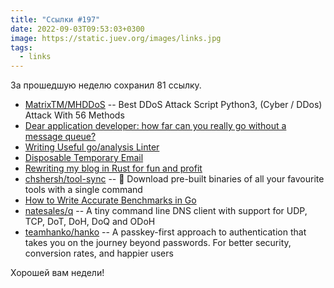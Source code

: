 ```yaml
---
title: "Ссылки #197"
date: 2022-09-03T09:53:03+0300
image: https://static.juev.org/images/links.jpg
tags: 
  - links
---
```


За прошедшую неделю сохранил 81 ссылку.

* [MatrixTM/MHDDoS](https://github.com/MatrixTM/MHDDoS) -- Best DDoS Attack Script Python3, (Cyber / DDos) Attack With 56 Methods
* [Dear application developer: how far can you really go without a message queue?](https://blog.chiselstrike.com/dear-application-developer-how-far-can-you-really-go-without-a-message-queue-d9e5385fab64)
* [Writing Useful go/analysis Linter](https://disaev.me/p/writing-useful-go-analysis-linter/)
* [Disposable Temporary Email](https://getnada.com/)
* [Rewriting my blog in Rust for fun and profit](https://www.jonashietala.se/blog/2022/08/29/rewriting_my_blog_in_rust_for_fun_and_profit/)
* [chshersh/tool-sync](https://github.com/chshersh/tool-sync) -- 🧰 Download pre-built binaries of all your favourite tools with a single command
* [How to Write Accurate Benchmarks in Go](https://teivah.medium.com/how-to-write-accurate-benchmarks-in-go-4266d7dd1a95)
* [natesales/q](https://github.com/natesales/q) -- A tiny command line DNS client with support for UDP, TCP, DoT, DoH, DoQ and ODoH
* [teamhanko/hanko](https://github.com/teamhanko/hanko) -- A passkey-first approach to authentication that takes you on the journey beyond passwords. For better security, conversion rates, and happier users

Хорошей вам недели!

